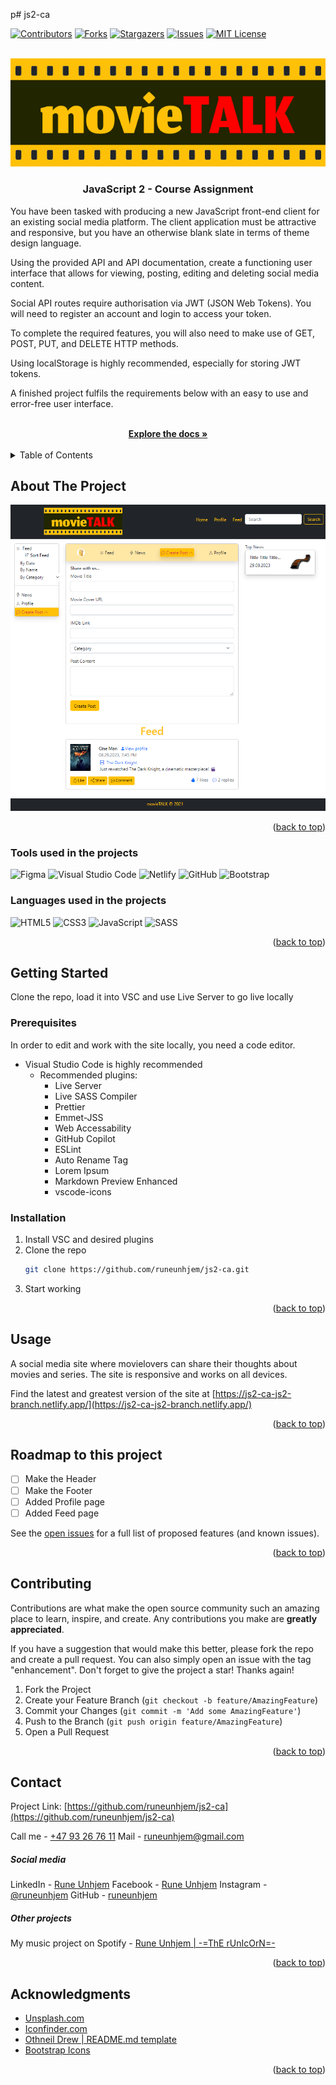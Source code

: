 p# js2-ca

<!-- Improved compatibility of back to top link: See: https://github.com/othneildrew/Best-README-Template/pull/73 -->

<a name="readme-top"></a>

<!--
*** Thanks for checking out the Best-README-Template. If you have a suggestion
*** that would make this better, please fork the repo and create a pull request
*** or simply open an issue with the tag "enhancement".
*** Don't forget to give the project a star!
*** Thanks again! Now go create something AMAZING! :D
-->

<!-- PROJECT SHIELDS -->
<!--
*** I'm using markdown "reference style" links for readability.
*** Reference links are enclosed in brackets [ ] instead of parentheses ( ).
*** See the bottom of this document for the declaration of the reference variables
*** for contributors-url, forks-url, etc. This is an optional, concise syntax you may use.
*** https://www.markdownguide.org/basic-syntax/#reference-style-links
-->

[![Contributors][contributors-shield]][contributors-url]
[![Forks][forks-shield]][forks-url]
[![Stargazers][stars-shield]][stars-url]
[![Issues][issues-shield]][issues-url]
[![MIT License][license-shield]][license-url]

<!-- PROJECT LOGO -->
<br />
<div align="center">
  <a href="https://github.com/runeunhjem/js2-ca">
    <img src="img/logo-yellow.svg" alt="Logo">
  </a>

  <h3 align="center">JavaScript 2 - Course Assignment</h3>

  <p align="left">
    You have been tasked with producing a new JavaScript front-end client for an existing social media platform. The client application must be attractive and responsive, but you have an otherwise blank slate in terms of theme design language.</p>

  <p align="left">Using the provided API and API documentation, create a functioning user interface that allows for viewing, posting, editing and deleting social media content.</p>

  <p align="left">Social API routes require authorisation via JWT (JSON Web Tokens). You will need to register an account and login to access your token.</p>

  <p align="left">To complete the required features, you will also need to make use of GET, POST, PUT, and DELETE HTTP methods.</p>

  <p align="left">Using localStorage is highly recommended, especially for storing JWT tokens.</p>

  <p align="left">A finished project fulfils the requirements below with an easy to use and error-free user interface.</p>
    <br />
    <a href="https://github.com/runeunhjem/js2-ca"><strong>Explore the docs »</strong></a>
    <br />
    <br />

</div>

<!-- TABLE OF CONTENTS -->
<details>
  <summary>Table of Contents</summary>
  <ol>
    <li>
      <a href="#about-the-project">Screenshot of the Project</a>
      <ul>
        <li><a href="#built-with">Tools used on the projects</a></li>
      </ul>
    </li>
    <li>
      <a href="#getting-started">Getting Started</a>
      <ul>
        <li><a href="#prerequisites">Prerequisites</a></li>
        <li><a href="#installation">Installation</a></li>
      </ul>
    </li>
    <li><a href="#usage">Usage</a></li>
    <li><a href="#roadmap">Roadmap</a></li>
    <li><a href="#contributing">Contributing</a></li>
    <li><a href="#license">License</a></li>
    <li><a href="#contact">Contact</a></li>
    <li><a href="#acknowledgments">Acknowledgments</a></li>
  </ol>
</details>

<!-- ABOUT THE PROJECT -->

## About The Project

[![Product Name Screen Shot][product-screenshot]](https://js2-ca-js2-branch.netlify.app/)

<p align="right">(<a href="#readme-top">back to top</a>)</p>

### Tools used in the projects

![Figma](https://img.shields.io/badge/figma-%23F24E1E.svg?style=for-the-badge&logo=figma&logoColor=white) ![Visual Studio Code](https://img.shields.io/badge/Visual%20Studio%20Code-0078d7.svg?style=for-the-badge&logo=visual-studio-code&logoColor=white) ![Netlify](https://img.shields.io/badge/netlify-%23000000.svg?style=for-the-badge&logo=netlify&logoColor=#00C7B7) ![GitHub](https://img.shields.io/badge/github-%23121011.svg?style=for-the-badge&logo=github&logoColor=white) ![Bootstrap](https://img.shields.io/badge/bootstrap-%23F24E1E.svg?style=for-the-badge&logo=bootstrap&logoColor=white)

### Languages used in the projects

![HTML5](https://img.shields.io/badge/html5-%23E34F26.svg?style=for-the-badge&logo=html5&logoColor=white) ![CSS3](https://img.shields.io/badge/css3-%231572B6.svg?style=for-the-badge&logo=css3&logoColor=white) ![JavaScript](https://img.shields.io/badge/javascript-%23323330.svg?style=for-the-badge&logo=javascript&logoColor=%23F7DF1E) ![SASS](https://img.shields.io/badge/SASS-hotpink.svg?style=for-the-badge&logo=SASS&logoColor=white)

<p align="right">(<a href="#readme-top">back to top</a>)</p>

<!-- GETTING STARTED -->

## Getting Started

Clone the repo, load it into VSC and use Live Server to go live locally

### Prerequisites

In order to edit and work with the site locally, you need a code editor.

- Visual Studio Code is highly recommended
  - Recommended plugins:
    - Live Server
    - Live SASS Compiler
    - Prettier
    - Emmet-JSS
    - Web Accessability
    - GitHub Copilot
    - ESLint
    - Auto Rename Tag
    - Lorem Ipsum
    - Markdown Preview Enhanced
    - vscode-icons

### Installation

1. Install VSC and desired plugins
2. Clone the repo
   ```sh
   git clone https://github.com/runeunhjem/js2-ca.git
   ```
3. Start working

<p align="right">(<a href="#readme-top">back to top</a>)</p>

<!-- USAGE EXAMPLES -->

## Usage

A social media site where movielovers can share their thoughts about movies and series. The site is responsive and works on all devices.

Find the latest and greatest version of the site at [https://js2-ca-js2-branch.netlify.app/](https://js2-ca-js2-branch.netlify.app/)

<p align="right">(<a href="#readme-top">back to top</a>)</p>

<!-- ROADMAP -->

## Roadmap to this project

- [ ] Make the Header
- [ ] Make the Footer
- [ ] Added Profile page
- [ ] Added Feed page

See the [open issues](https://github.com/runeunhjem/js2-ca/issues) for a full list of proposed features (and known issues).

<p align="right">(<a href="#readme-top">back to top</a>)</p>

<!-- CONTRIBUTING -->

## Contributing

Contributions are what make the open source community such an amazing place to learn, inspire, and create. Any contributions you make are **greatly appreciated**.

If you have a suggestion that would make this better, please fork the repo and create a pull request. You can also simply open an issue with the tag "enhancement".
Don't forget to give the project a star! Thanks again!

1. Fork the Project
2. Create your Feature Branch (`git checkout -b feature/AmazingFeature`)
3. Commit your Changes (`git commit -m 'Add some AmazingFeature'`)
4. Push to the Branch (`git push origin feature/AmazingFeature`)
5. Open a Pull Request

<p align="right">(<a href="#readme-top">back to top</a>)</p>

<!-- CONTACT -->

## Contact

Project Link: [https://github.com/runeunhjem/js2-ca](https://github.com/runeunhjem/js2-ca)

Call me - [+47 93 26 76 11](tel:+4793267611)
Mail - runeunhjem@gmail.com

##### Social media

LinkedIn - [Rune Unhjem](https://www.linkedin.com/in/runeunhjem/)
Facebook - [Rune Unhjem](https://www.facebook.com/runeunhjem/)
Instagram - [@runeunhjem](https://www.instagram.com/runeunhjem/)
GitHub - [runeunhjem](https://github.com/runeunhjem)

##### Other projects

My music project on Spotify - [Rune Unhjem | -=ThE rUnIcOrN=-](https://open.spotify.com/user/1116127880?si=8e9e9e8f3b5c4e9d)

<p align="right">(<a href="#readme-top">back to top</a>)</p>

<!-- ACKNOWLEDGMENTS -->

## Acknowledgments

- [Unsplash.com](https://unsplash.com/)
- [Iconfinder.com](https://www.iconfinder.com/)
- [Othneil Drew | README.md template](https://github.com/othneildrew)
- [Bootstrap Icons](https://icons.getbootstrap.com/)

<p align="right">(<a href="#readme-top">back to top</a>)</p>

<!-- MARKDOWN LINKS & IMAGES -->
<!-- https://www.markdownguide.org/basic-syntax/#reference-style-links -->

[contributors-shield]: https://img.shields.io/github/contributors/runeunhjem/js2-ca.svg?style=for-the-badge
[contributors-url]: https://github.com/runeunhjem/js2-ca/graphs/contributors
[forks-shield]: https://img.shields.io/github/forks/runeunhjem/js2-ca.svg?style=for-the-badge
[forks-url]: https://github.com/runeunhjem/js2-ca/network/members
[stars-shield]: https://img.shields.io/github/stars/runeunhjem/js2-ca.svg?style=for-the-badge
[stars-url]: https://github.com/runeunhjem/js2-ca/stargazers
[issues-shield]: https://img.shields.io/github/issues/runeunhjem/js2-ca.svg?style=for-the-badge
[issues-url]: https://github.com/runeunhjem/js2-ca/issues
[license-shield]: https://img.shields.io/github/license/runeunhjem/js2-ca.svg?style=for-the-badge
[license-url]: https://github.com/runeunhjem/js2-ca/blob/master/LICENSE.txt
[linkedin-shield]: https://img.shields.io/badge/-LinkedIn-black.svg?style=for-the-badge&logo=linkedin&colorB=555
[linkedin-url]: https://linkedin.com/in/runeunhjem
[product-screenshot]: ./img/js2-ca.png
